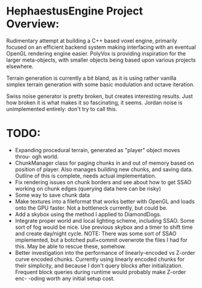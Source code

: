 HephaestusEngine Project Overview:
========================================================================

Rudimentary attempt at building a C++ based voxel engine, primarily 
focused on an efficient backend system making interfacing with an 
eventual OpenGL rendering engine easier. PolyVox is providing inspiration
for the larger meta-objects, with smaller objects being based upon
various projects elsewhere.

Terrain generation is currently a bit bland, as it is using rather vanilla
simplex terrain generation with some basic modulation and octave iteration.

Swiss noise generator is pretty broken, but creates interesting results. 
Just how broken it is what makes it so fascinating, it seems. Jordan
noise is unimplemented entirely: don't try to call this.

TODO:
========================================================================

- Expanding procedural terrain, generated as "player" object moves throu-
  ogh world.
- ChunkManager class for paging chunks in and out of memory based on
  position of player. Also manages building new chunks, and saving data. 
  Outline of this is complete, needs actual implementation.
- Fix rendering issues on chunk borders and see about how to get SSAO
  working on chunk edges (querying data here can be risky)
- Some way to save chunk data
- Make textures into a fileformat that works better with OpenGL and 
  loads onto the GPU faster. Not a bottleneck currently, but could be.
- Add a skybox using the method I applied to DiamondDogs.
- Integrate proper world and local lighting scheme, including SSAO. Some 
  sort of fog would be nice. Use previous skybox and a timer to shift
  time and create day/night cycle.
  NOTE: There was some sort of SSAO implemented, but a botched pull+commit
  overwrote the files I had for this. May be able to rescue these, somehow.
- Better investigation into the performance of linearly-encoded vs Z-order
  curve encoded chunks. Currently using linearly encoded chunks for their
  simplicity, and because I don't query blocks after initialization. 
  Frequent block queries during runtime would probably make Z-order enc-
  -oding worth any initial setup cost.

